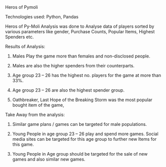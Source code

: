 Heros of Pymoli

Technologies used: Python, Pandas

Heros of Py-Moli Analysis was done to Analyse data of players sorted by various parameters like gender, Purchase Counts, Popular Items, Highest Spenders etc. 

Results of Analysis: 
1.	Males Play the game more than females and non-disclosed people.

2.	Males are also the higher spenders from their counterparts. 

3.	Age group 23 – 26 has the highest no. players for the game at more than 33%.

4.	Age group 23 – 26 are also the highest spender group.

5.	Oathbreaker, Last Hope of the Breaking Storm was the most popular bought item of the game, 


Take Away from the analysis: 

1.	Similar game plans / games can be targeted for male populations.

2.	Young People in age group 23 – 26 play and spend more games. Social media sites can be targeted for this age group to further new Items for this game.

3.	Young People in Age group should be targeted for the sale of new games and also similar new games. 
